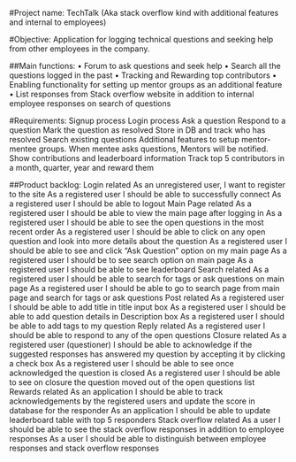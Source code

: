 
#Project name:
  TechTalk (Aka stack overflow kind with additional features and internal to employees)

#Objective:
  Application for logging technical questions and seeking help from other employees in the company.

##Main functions:
•	Forum to ask questions and seek help
•	Search all the questions logged in the past
•	Tracking and Rewarding top contributors
•	Enabling functionality for setting up mentor groups as an additional feature
•	List responses from Stack overflow website in addition to internal employee responses on search of questions

#Requirements:
  Signup process
  Login process
  Ask a question
  Respond to a question
  Mark the question as resolved
  Store in DB and track who has resolved
  Search existing questions
  Additional features to setup mentor-mentee groups. When mentee asks questions, Mentors will be notified.
  Show contributions and leaderboard information
  Track top 5 contributors in a month, quarter, year and reward them

##Product backlog:
Login related
 		As an unregistered user, I want to register to the site
 		As a registered user I should be able to successfully connect
 		As a registered user I should be able to logout
Main Page related
 		As a registered user I should be able to view the main page after logging in
 		As a registered user I should be able to see the open questions in the most recent order
    As a registered user I should be able to click on any open question and look into more details about the question
    As a registered user I should be able to see and click “Ask Question” option on my main page
 		As a registered user I should be to see search option on main page
    As a registered user I should be able to see leaderboard
Search related
 		As a registered user I should be able to search for tags or ask questions on main page
    As a registered user I should be able to go to search page from main page and search for tags or ask questions
Post related
    As a registered user I should be able to add title in title input box
    As a registered user I should be able to add question details in Description box
    As a registered user I should be able to add tags to my question
Reply related
 		As a registered user I should be able to respond to any of the open questions
Closure related
    As a registered user (questioner) I should be able to acknowledge if the suggested responses has answered my question by accepting it by clicking a check box
    As a registered user I should be able to see once acknowledged the question is closed
    As a registered user I should be able to see on closure the question moved out of the open questions list
Rewards related
    As an application I should be able to track acknowledgements by the registered users and update the score in database for the responder
    As an application I should be able to update leaderboard table with top 5 responders
Stack overflow related
    As a user I should be able to see the stack overflow responses in addition to employee responses
    As a user I should be able to distinguish between employee responses and stack overflow responses
